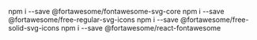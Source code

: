
npm i --save @fortawesome/fontawesome-svg-core
npm i --save @fortawesome/free-regular-svg-icons
npm i --save @fortawesome/free-solid-svg-icons
npm i --save @fortawesome/react-fontawesome


